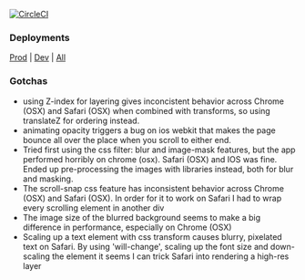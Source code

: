 [![CircleCI](https://circleci.com/gh/the-lost-souls/tls-home/tree/master.svg?style=svg)](https://circleci.com/gh/the-lost-souls/workflows/tls-home)


### Deployments
[Prod](https://the-lost-souls.github.io/tls-home/) | 
[Dev](https://the-lost-souls.github.io/tls-home/builds/latest) | 
[All](builds.md)

### Gotchas
- using Z-index for layering gives inconcistent behavior across Chrome (OSX) and Safari (OSX) when combined with transforms, so using translateZ for ordering instead.
- animating opacity triggers a bug on ios webkit that makes the page bounce all over the place when you scroll to either end.
- Tried first using the css filter: blur and image-mask features, but the app performed horribly on chrome (osx). Safari (OSX) and IOS was fine. Ended up pre-processing the images with libraries instead, both for blur and masking.
- The scroll-snap css feature has inconsistent behavior across Chrome (OSX) and Safari (OSX). In order for it to work on Safari I had to wrap every scrolling element in another div
- The image size of the blurred background seems to make a big difference in performance, especially on Chrome (OSX)
- Scaling up a text element with css transform causes blurry, pixelated text on Safari. By using 'will-change',
scaling up the font size and down-scaling the element it seems I can trick Safari into rendering a high-res layer
